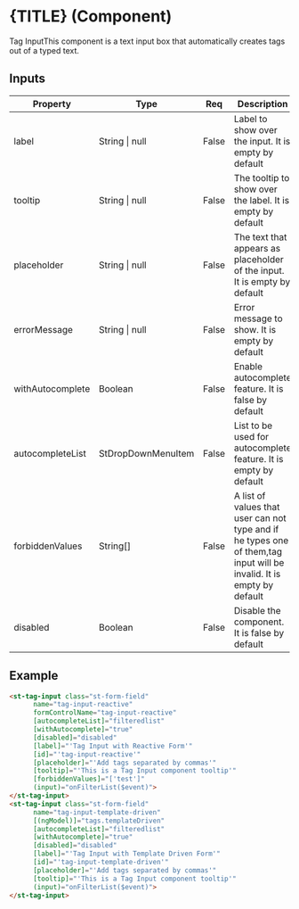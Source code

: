 # {TITLE} (Component)

   Tag InputThis component is a text input box that automatically creates tags out of a typed text.

## Inputs

| Property         | Type               | Req   | Description                                                                                                           | Default |
| ---------------- | ------------------ | ----- | --------------------------------------------------------------------------------------------------------------------- | ------- |
| label            | String \| null     | False | Label to show over the input. It is empty by default                                                                  | null    |
| tooltip          | String \| null     | False | The tooltip to show  over the label. It is empty by default                                                           | null    |
| placeholder      | String \| null     | False | The text that appears as placeholder of the input. It is empty by default                                             | null    |
| errorMessage     | String \| null     | False | Error message to show. It is empty by default                                                                         | null    |
| withAutocomplete | Boolean            | False | Enable autocomplete feature. It is false by default                                                                   | false   |
| autocompleteList | StDropDownMenuItem | False | List to be used for autocomplete feature. It is empty by default                                                      | Array() |
| forbiddenValues  | String[]           | False | A list of values that user can not type and if he types one of them,tag input will be invalid. It is empty by default | Array() |
| disabled         | Boolean            | False | Disable the component. It is false by default                                                                         | false   |

## Example


```html
<st-tag-input class="st-form-field"
      name="tag-input-reactive"
      formControlName="tag-input-reactive"
      [autocompleteList]="filteredlist"
      [withAutocomplete]="true"
      [disabled]="disabled"
      [label]="'Tag Input with Reactive Form'"
      [id]="'tag-input-reactive'"
      [placeholder]="'Add tags separated by commas'"
      [tooltip]="'This is a Tag Input component tooltip'"
      [forbiddenValues]="['test']"
      (input)="onFilterList($event)">
</st-tag-input>
<st-tag-input class="st-form-field"
      name="tag-input-template-driven"
      [(ngModel)]="tags.templateDriven"
      [autocompleteList]="filteredlist"
      [withAutocomplete]="true"
      [disabled]="disabled"
      [label]="'Tag Input with Template Driven Form'"
      [id]="'tag-input-template-driven'"
      [placeholder]="'Add tags separated by commas'"
      [tooltip]="'This is a Tag Input component tooltip'"
      (input)="onFilterList($event)">
</st-tag-input>
```

